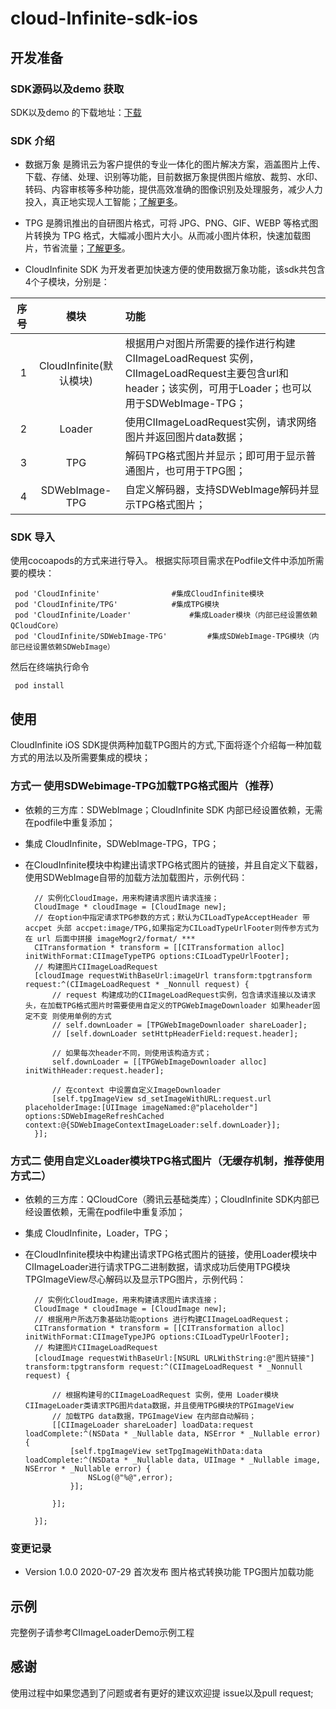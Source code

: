 # cloud-Infinite-sdk-ios
## 开发准备

### SDK源码以及demo 获取

SDK以及demo 的下载地址：[下载](https://github.com/tencentyun/cloud-Infinite-sdk-ios.git)

### SDK 介绍
* 数据万象 是腾讯云为客户提供的专业一体化的图片解决方案，涵盖图片上传、下载、存储、处理、识别等功能，目前数据万象提供图片缩放、裁剪、水印、转码、内容审核等多种功能，提供高效准确的图像识别及处理服务，减少人力投入，真正地实现人工智能；[了解更多](https://cloud.tencent.com/document/product/460/36540)。

* TPG 是腾讯推出的自研图片格式，可将 JPG、PNG、GIF、WEBP 等格式图片转换为 TPG 格式，大幅减小图片大小。从而减小图片体积，快速加载图片，节省流量；[了解更多](https://cloud.tencent.com/document/product/460/43680)。

* CloudInfinite SDK 为开发者更加快速方便的使用数据万象功能，该sdk共包含4个子模块，分别是：

序号|模块|功能
--:|:--:|:--
1|CloudInfinite(默认模块)|根据用户对图片所需要的操作进行构建 CIImageLoadRequest 实例，CIImageLoadRequest主要包含url和header；该实例，可用于Loader；也可以用于SDWebImage-TPG；
2|Loader |使用CIImageLoadRequest实例，请求网络图片并返回图片data数据；
3|TPG|解码TPG格式图片并显示；即可用于显示普通图片，也可用于TPG图；
4|SDWebImage-TPG|自定义解码器，支持SDWebImage解码并显示TPG格式图片；

### SDK 导入
使用cocoapods的方式来进行导入。
根据实际项目需求在Podfile文件中添加所需要的模块：

~~~
 pod 'CloudInfinite'				#集成CloudInfinite模块
 pod 'CloudInfinite/TPG'			#集成TPG模块       
 pod 'CloudInfinite/Loader' 			#集成Loader模块（内部已经设置依赖QCloudCore）
 pod 'CloudInfinite/SDWebImage-TPG' 		#集成SDWebImage-TPG模块（内部已经设置依赖SDWebImage）
~~~
然后在终端执行命令
~~~
 pod install 
~~~

## 使用
CloudInfinite iOS SDK提供两种加载TPG图片的方式,下面将逐个介绍每一种加载方式的用法以及所需要集成的模块；

### 方式一 使用SDWebimage-TPG加载TPG格式图片（推荐）
* 依赖的三方库：SDWebImage；CloudInfinite SDK 内部已经设置依赖，无需在podfile中重复添加；
* 集成 CloudInfinite，SDWebImage-TPG，TPG；

* 在CloudInfinite模块中构建出请求TPG格式图片的链接，并且自定义下载器，使用SDWebImage自带的加载方法加载图片，示例代码：

        // 实例化CloudImage，用来构建请求图片请求连接；
        CloudImage * cloudImage = [CloudImage new];
        // 在option中指定请求TPG参数的方式；默认为CILoadTypeAcceptHeader 带 accpet 头部 accpet:image/TPG,如果指定为CILoadTypeUrlFooter则传参方式为在 url 后面中拼接 imageMogr2/format/ ***
        CITransformation * transform = [[CITransformation alloc] initWithFormat:CIImageTypeTPG options:CILoadTypeUrlFooter];
        // 构建图片CIImageLoadRequest
        [cloudImage requestWithBaseUrl:imageUrl transform:tpgtransform request:^(CIImageLoadRequest * _Nonnull request) {
            // request 构建成功的CIImageLoadRequest实例，包含请求连接以及请求头，在加载TPG格式图片时需要使用自定义的TPGWebImageDownloader 如果header固定不变 则使用单例的方式
            // self.downLoader = [TPGWebImageDownloader shareLoader];
            // [self.downLoader setHttpHeaderField:request.header];
            
            // 如果每次header不同，则使用该构造方式；
            self.downLoader = [[TPGWebImageDownloader alloc] initWithHeader:request.header];

            // 在context 中设置自定义ImageDownloader
            [self.tpgImageView sd_setImageWithURL:request.url placeholderImage:[UIImage imageNamed:@"placeholder"] options:SDWebImageRefreshCached context:@{SDWebImageContextImageLoader:self.downLoader}];
        }];


### 方式二 使用自定义Loader模块TPG格式图片（无缓存机制，推荐使用方式二）
* 依赖的三方库：QCloudCore（腾讯云基础类库）；CloudInfinite SDK内部已经设置依赖，无需在podfile中重复添加；
* 集成 CloudInfinite，Loader，TPG；
* 在CloudInfinite模块中构建出请求TPG格式图片的链接，使用Loader模块中CIImageLoader进行请求TPG二进制数据，请求成功后使用TPG模块TPGImageView尽心解码以及显示TPG图片，示例代码：


        // 实例化CloudImage，用来构建请求图片请求连接；
        CloudImage * cloudImage = [CloudImage new];
        // 根据用户所选万象基础功能options 进行构建CIImageLoadRequest；
        CITransformation * transform = [[CITransformation alloc] initWithFormat:CIImageTypeJPG options:CILoadTypeUrlFooter];
        // 构建图片CIImageLoadRequest
        [cloudImage requestWithBaseUrl:[NSURL URLWithString:@"图片链接"] transform:tpgtransform request:^(CIImageLoadRequest * _Nonnull request) {

            // 根据构建号的CIImageLoadRequest 实例，使用 Loader模块CIImageLoader类请求TPG图片data数据，并且使用TPG模块的TPGImageView
            // 加载TPG data数据，TPGImageView 在内部自动解码；
            [[CIImageLoader shareLoader] loadData:request loadComplete:^(NSData * _Nullable data, NSError * _Nullable error) {
                [self.tpgImageView setTpgImageWithData:data loadComplete:^(NSData * _Nullable data, UIImage * _Nullable image, NSError * _Nullable error) {
                    NSLog(@"%@",error);
                }];
                
            }];        

        }];

### 变更记录
* Version 1.0.0
2020-07-29
首次发布
图片格式转换功能
TPG图片加载功能

## 示例
完整例子请参考CIImageLoaderDemo示例工程

## 感谢
使用过程中如果您遇到了问题或者有更好的建议欢迎提 issue以及pull request;